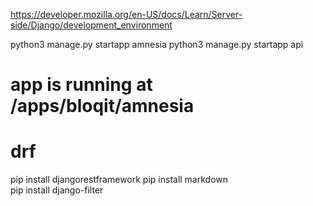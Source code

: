 https://developer.mozilla.org/en-US/docs/Learn/Server-side/Django/development_environment

python3 manage.py startapp amnesia
python3 manage.py startapp api

# app is running at /apps/bloqit/amnesia

# drf
pip install djangorestframework
pip install markdown       
pip install django-filter 